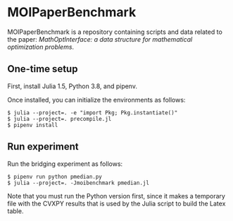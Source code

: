 # MOIPaperBenchmark

MOIPaperBenchmark is a repository containing scripts and data related to the
paper: _MathOptInterface: a data structure for mathematical optimization
problems_.

## One-time setup

First, install Julia 1.5, Python 3.8, and pipenv.

Once installed, you can initialize the environments as follows:

```
$ julia --project=. -e "import Pkg; Pkg.instantiate()"
$ julia --project=. precompile.jl
$ pipenv install
```

## Run experiment

Run the bridging experiment as follows:

```
$ pipenv run python pmedian.py
$ julia --project=. -Jmoibenchmark pmedian.jl
```

Note that you must run the Python version first, since it makes a temporary file
with the CVXPY results that is used by the Julia script to build the Latex
table.
